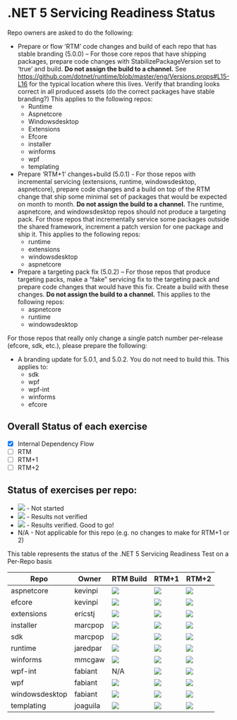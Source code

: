 # .NET 5 Servicing Readiness Status

Repo owners are asked to do the following:

- Prepare or flow ‘RTM’ code changes and build of each repo that has stable branding (5.0.0) – For those core repos that have shipping packages, prepare code changes with StabilizePackageVersion set to ‘true’ and build. **Do not assign the build to a channel.** See https://github.com/dotnet/runtime/blob/master/eng/Versions.props#L15-L16 for the typical location where this lives. Verify that branding looks correct in all produced assets (do the correct packages have stable branding?) This applies to the following repos:
  - Runtime
  - Aspnetcore
  - Windowsdesktop
  - Extensions
  - Efcore
  - installer
  - winforms
  - wpf
  - templating
- Prepare ‘RTM+1’ changes+build (5.0.1) - For those repos with incremental servicing (extensions, runtime, windowsdesktop, aspnetcore), prepare code changes and a build on top of the RTM change that ship some minimal set of packages that would be expected on month to month. **Do not assign the build to a channel.** The runtime, aspnetcore, and windowsdesktop repos should not produce a targeting pack. For those repos that incrementally service some packages outside the shared framework, increment a patch version for one package and ship it. This applies to the following repos:
  - runtime
  - extensions
  - windowsdesktop
  - aspnetcore
- Prepare a targeting pack fix (5.0.2) – For those repos that produce targeting packs, make a “fake” servicing fix to the targeting pack and prepare code changes that would have this fix. Create a build with these changes. **Do not assign the build to a channel.** This applies to the following repos:
  - aspnetcore
  - runtime
  - windowsdesktop

For those repos that really only change a single patch number per-release (efcore, sdk, etc.), please prepare the following:
- A branding update for 5.0.1, and 5.0.2. You do not need to build this. This applies to:
  - sdk
  - wpf
  - wpf-int
  - winforms
  - efcore

## Overall Status of each exercise
- [X] Internal Dependency Flow
- [ ] RTM
- [ ] RTM+1
- [ ] RTM+2

## Status of exercises per repo:
- ![][red] - Not started
- ![][yellow] - Results not verified
- ![][green] - Results verified. Good to go!
- N/A - Not applicable for this repo (e.g. no changes to make for RTM+1 or 2)

This table represents the status of the .NET 5 Servicing Readiness Test on a Per-Repo basis

| Repo               | Owner    | RTM Build | RTM+1     | RTM+2        |
| ------------------ | -------- | --------- | --------- | ------------ |
| aspnetcore         | kevinpi  | ![][red]  | ![][red]  | ![][red]     |
| efcore             | kevinpi  | ![][red]  | ![][red]  | ![][red]     |
| extensions         | ericstj  | ![][red]  | ![][red]  | ![][red]     |
| installer          | marcpop  | ![][red]  | ![][red]  | ![][red]     |
| sdk                | marcpop  | ![][red]  | ![][red]  | ![][red]     |
| runtime            | jaredpar | ![][green]| ![][red]  | ![][red]     |
| winforms           | mmcgaw   | ![][green]| ![][red]  | ![][red]     |
| wpf-int            | fabiant  | N/A       | ![][red]  | ![][red]     |
| wpf                | fabiant  | ![][green]| ![][red]  | ![][red]     |
| windowsdesktop     | fabiant  | ![][red]  | ![][red]  | ![][red]     |
| templating         | joaguila | ![][green]| ![][red]  | ![][red]     |

[red]: https://individual.icons-land.com/IconsPreview/Sport/PNG/16x16/Ball_Red.png
[green]: https://individual.icons-land.com/IconsPreview/Sport/PNG/16x16/Ball_Green.png
[yellow]: https://individual.icons-land.com/IconsPreview/Sport/PNG/16x16/Ball_Yellow.png
